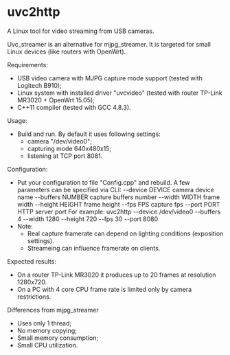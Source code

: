 # uvc2http
A Linux tool for video streaming from USB cameras.

Uvc_streamer is an alternative for mjpg_streamer. It is targeted for small
Linux devices (like routers with OpenWrt).

Requirements:
  * USB video camera with MJPG capture mode support (tested with Logitech
    B910);
  * Linux system with installed driver "uvcvideo" (tested with router 
    TP-Link MR3020 + OpenWrt 15.05);
  * C++11 compiler (tested with GCC 4.8.3).

Usage:
  * Build and run. By default it uses following settings:
      - camera "/dev/video0";
      - capturing mode 640x480x15;
      - listening at TCP port 8081.

Configuration:
  * Put your configuration to file "Config.cpp" and rebuild. A few parameters
    can be specified via CLI:
      --device DEVICE   camera device name
      --buffers NUMBER  capture buffers number
      --width WIDTH     frame width
      --height HEIGHT   frame height
      --fps FPS         capture fps
      --port PORT       HTTP server port
    For example: uvc2http --device /dev/video0 --buffers 4 --width 1280 --height 720 --fps 30 --port 8080
  * Note:
    - Real capture framerate can depend on lighting conditions (exposition settings).
    - Streameing can influence framerate on clients.
    
Expected results:
  * On a router TP-Link MR3020 it produces up to 20 frames at resolution 1280x720.
  * On a PC with 4 core CPU frame rate is limited only by camera restrictions.

Differences from mjpg_streamer
  * Uses only 1 thread;
  * No memory copying;
  * Small memory consumption;
  * Small CPU utilization.


